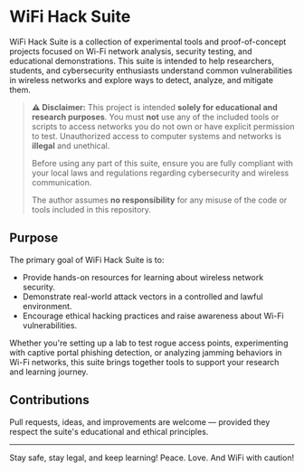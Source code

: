 # WiFi Hack Suite

WiFi Hack Suite is a collection of experimental tools and proof-of-concept projects focused on Wi-Fi network analysis, security testing, and educational demonstrations. This suite is intended to help researchers, students, and cybersecurity enthusiasts understand common vulnerabilities in wireless networks and explore ways to detect, analyze, and mitigate them.

> **⚠️ Disclaimer:**
> This project is intended **solely for educational and research purposes**. You must **not** use any of the included tools or scripts to access networks you do not own or have explicit permission to test. Unauthorized access to computer systems and networks is **illegal** and unethical.
>
> Before using any part of this suite, ensure you are fully compliant with your local laws and regulations regarding cybersecurity and wireless communication.
>
> The author assumes **no responsibility** for any misuse of the code or tools included in this repository.

## Purpose

The primary goal of WiFi Hack Suite is to:

- Provide hands-on resources for learning about wireless network security.
- Demonstrate real-world attack vectors in a controlled and lawful environment.
- Encourage ethical hacking practices and raise awareness about Wi-Fi vulnerabilities.

Whether you're setting up a lab to test rogue access points, experimenting with captive portal phishing detection, or analyzing jamming behaviors in Wi-Fi networks, this suite brings together tools to support your research and learning journey.

## Contributions

Pull requests, ideas, and improvements are welcome — provided they respect the suite's educational and ethical principles.

---

Stay safe, stay legal, and keep learning!
Peace. Love. And WiFi with caution!